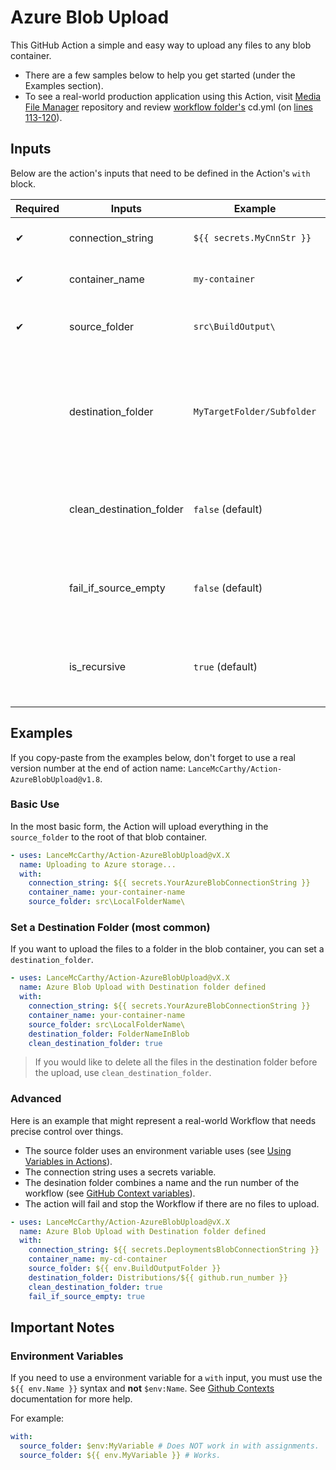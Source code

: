 # Azure Blob Upload

This GitHub Action a simple and easy way to upload any files to any blob container.

* There are a few samples below to help you get started (under the Examples section).
* To see a real-world production application using this Action, visit [Media File Manager](https://github.com/LanceMcCarthy/MediaFileManager) repository and review [workflow folder's](https://github.com/LanceMcCarthy/MediaFileManager/tree/main/.github/workflows) cd.yml (on [lines 113-120](https://github.com/LanceMcCarthy/MediaFileManager/blob/227d9383cc5761707c8736bd5cbfd3c6bd402ea4/.github/workflows/cd.yml#L113-L120)).

## Inputs

Below are the action's inputs that need to be defined in the Action's `with` block.

| Required | Inputs | Example | Summary |
|----------|--------|---------|---------|
| ✔ | connection_string | `${{ secrets.MyCnnStr }}` | Azure blob conection string |
| ✔ | container_name | `my-container` | Name of the Blob container |
| ✔ | source_folder | `src\BuildOutput\` | Folder with the files to upload |
|  | destination_folder | `MyTargetFolder/Subfolder` | Folder to upload to in the container (it will be created for you if it does not exist). |
|  | clean_destination_folder |  `false` (default)| Delete all destination files before uploading new ones. |
|  | fail_if_source_empty | `false` (default)| Set to `true` if you want actio to fail if source folder empty. |
|  | is_recursive | `true` (default)| Set to `false` if you want all subfolders ignored. |

## Examples

If you copy-paste from the examples below, don't forget to use a real version number at the end of action name: `LanceMcCarthy/Action-AzureBlobUpload@v1.8`.

### Basic Use

In the most basic form, the Action will upload everything in the `source_folder` to the root of that blob container.

```yaml
- uses: LanceMcCarthy/Action-AzureBlobUpload@vX.X
  name: Uploading to Azure storage...
  with:
    connection_string: ${{ secrets.YourAzureBlobConnectionString }}
    container_name: your-container-name
    source_folder: src\LocalFolderName\
```

### Set a Destination Folder (most common)

If you want to upload the files to a folder in the blob container, you can set a `destination_folder`. 

```yaml
- uses: LanceMcCarthy/Action-AzureBlobUpload@vX.X
  name: Azure Blob Upload with Destination folder defined
  with:
    connection_string: ${{ secrets.YourAzureBlobConnectionString }}
    container_name: your-container-name
    source_folder: src\LocalFolderName\
    destination_folder: FolderNameInBlob
    clean_destination_folder: true
```

> If you would like to delete all the files in the destination folder before the upload, use `clean_destination_folder`.

### Advanced

Here is an example that might represent a real-world Workflow that needs precise control over things.

* The source folder uses an environment variable uses (see [Using Variables in Actions](https://docs.github.com/en/actions/configuring-and-managing-workflows/using-variables-and-secrets-in-a-workflow)).
* The connection string uses a secrets variable.
* The desination folder combines a name and the run number of the workflow (see [GitHub Context variables](https://docs.github.com/en/actions/reference/context-and-expression-syntax-for-github-actions#github-context)).
* The action will fail and stop the Workflow if there are no files to upload.

```yaml
- uses: LanceMcCarthy/Action-AzureBlobUpload@vX.X
  name: Azure Blob Upload with Destination folder defined
  with:
    connection_string: ${{ secrets.DeploymentsBlobConnectionString }}
    container_name: my-cd-container
    source_folder: ${{ env.BuildOutputFolder }}
    destination_folder: Distributions/${{ github.run_number }}
    clean_destination_folder: true
    fail_if_source_empty: true
```

## Important Notes

### Environment Variables

If you need to use a environment variable for a `with` input, you must use the `${{ env.Name }}` syntax and **not** `$env:Name`. See [Github Contexts](https://docs.github.com/en/actions/reference/context-and-expression-syntax-for-github-actions#contexts) documentation for more help.

For example:

```yaml
with:
  source_folder: $env:MyVariable # Does NOT work in with assignments.
  source_folder: ${{ env.MyVariable }} # Works.
```

